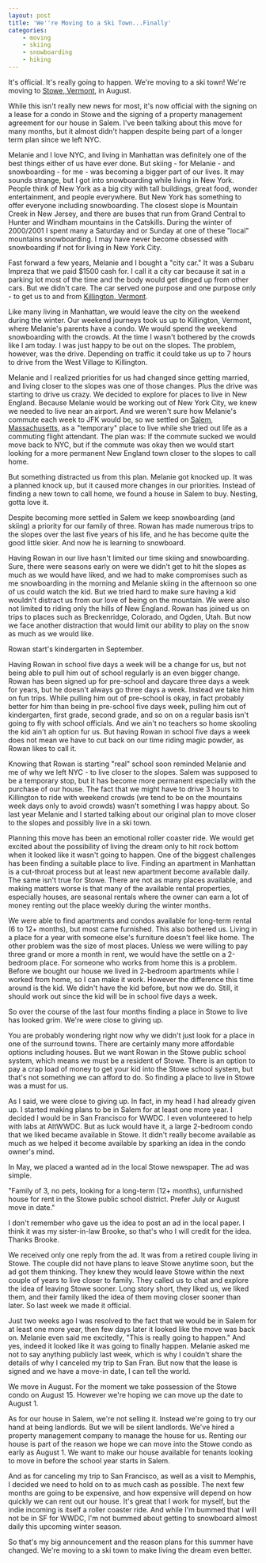 ```yaml
---
layout: post
title: 'We''re Moving to a Ski Town...Finally'
categories:
    - moving
    - skiing
    - snowboarding
    - hiking
---
```

It's official. It's really going to happen. We're moving to a ski town! We're moving to [Stowe, Vermont][stowe], in August. 

While this isn't really new news for most, it's now official with the signing on a lease for a condo in Stowe and the signing of a property management agreement for our house in Salem. I've been talking about this move for many months, but it almost didn't happen despite being part of a longer term plan since we left NYC.

Melanie and I love NYC, and living in Manhattan was definitely one of the best things either of us have ever done. But skiing - for Melanie - and snowboarding - for me - was becoming a bigger part of our lives. It may sounds strange, but I got into snowboarding while living in New York. People think of New York as a big city with tall buildings, great food, wonder entertainment, and people everywhere. But New York has something to offer everyone including snowboarding. The closest slope is Mountain Creek in New Jersey, and there are buses that run from Grand Central to Hunter and Windham mountains in the Catskills. During the winter of 2000/2001 I spent many a Saturday and or Sunday at one of these "local" mountains snowboarding. I may have never become obsessed with snowboarding if not for living in New York City.

Fast forward a few years, Melanie and I bought a "city car." It was a Subaru Impreza that we paid $1500 cash for. I call it a city car because it sat in a parking lot most of the time and the body would get dinged up from other cars. But we didn't care. The car served one purpose and one purpose only - to get us to and from [Killington, Vermont][killington]. 

Like many living in Manhattan, we would leave the city on the weekend during the winter. Our weekend journeys took us up to Killington, Vermont, where Melanie's parents have a condo. We would spend the weekend snowboarding with the crowds. At the time I wasn't bothered by the crowds like I am today. I was just happy to be out on the slopes. The problem, however, was the drive. Depending on traffic it could take us up to 7 hours to drive from the West Village to Killington. 

Melanie and I realized priorities for us had changed since getting married, and living closer to the slopes was one of those changes. Plus the drive was starting to drive us crazy. We decided to explore for places to live in New England. Because Melanie would be working out of New York City, we knew we needed to live near an airport. And we weren't sure how Melanie's commute each week to JFK would be, so we settled on [Salem, Massachusetts][salem], as a "temporary" place to live while she tried out life as a commuting flight attendant. The plan was: If the commute sucked we would move back to NYC, but if the commute was okay then we would start looking for a more permanent New England town closer to the slopes to call home. 

But something distracted us from this plan. Melanie got knocked up. It was a planned knock up, but it caused more changes in our priorities. Instead of finding a new town to call home, we found a house in Salem to buy. Nesting, gotta love it.

Despite becoming more settled in Salem we keep snowboarding (and skiing) a priority for our family of three. Rowan has made numerous trips to the slopes over the last five years of his life, and he has become quite the good little skier. And now he is learning to snowboard. 

Having Rowan in our live hasn't limited our time skiing and snowboarding. Sure, there were seasons early on were we didn't get to hit the slopes as much as we would have liked, and we had to make compromises such as me snowboarding in the morning and Melanie skiing in the afternoon so one of us could watch the kid. But we tried hard to make sure having a kid wouldn't distract us from our love of being on the mountain. We were also not limited to riding only the hills of New England. Rowan has joined us on trips to places such as Breckenridge, Colorado, and Ogden, Utah. But now we face another distraction that would limit our ability to play on the snow as much as we would like. 

Rowan start's kindergarten in September.

Having Rowan in school five days a week will be a change for us, but not being able to pull him out of school regularly is an even bigger change. Rowan has been signed up for pre-school and daycare three days a week for years, but he doesn't always go three days a week. Instead we take him on fun trips. While pulling him out of pre-school is okay, in fact probably better for him than being in pre-school five days week, pulling him out of kindergarten, first grade, second grade, and so on on a regular basis isn't going to fly with school officials. And we ain't no teachers so home skooling the kid ain't ah option fur us. But having Rowan in school five days a week does not mean we have to cut back on our time riding magic powder, as Rowan likes to call it.

Knowing that Rowan is starting "real" school soon reminded Melanie and me of why we left NYC - to live closer to the slopes. Salem was supposed to be a temporary stop, but it has become more permanent especially with the purchase of our house. The fact that we might have to drive 3 hours to Killington to ride with weekend crowds (we tend to be on the mountains week days only to avoid crowds) wasn't something I was happy about. So last year Melanie and I started talking about our original plan to move closer to the slopes and possibly live in a ski town.

Planning this move has been an emotional roller coaster ride. We would get excited about the possibility of living the dream only to hit rock bottom when it looked like it wasn't going to happen. One of the biggest challenges has been finding a suitable place to live. Finding an apartment in Manhattan is a cut-throat process but at least new apartment become available daily. The same isn't true for Stowe. There are not as many places available, and making matters worse is that many of the available rental properties, especially houses, are seasonal rentals where the owner can earn a lot of money renting out the place weekly during the winter months. 

We were able to find apartments and condos available for long-term rental (6 to 12+ months), but most came furnished. This also bothered us. Living in a place for a year with someone else's furniture doesn't feel like home. The other problem was the size of most places. Unless we were willing to pay three grand or more a month in rent, we would have the settle on a 2-bedroom place. For someone who works from home this is a problem. Before we bought our house we lived in 2-bedroom apartments while I worked from home, so I can make it work. However the difference this time around is the kid. We didn't have the kid before, but now we do. Still, it should work out since the kid will be in school five days a week.

So over the course of the last four months finding a place in Stowe to live has looked grim. We're were close to giving up.

You are probably wondering right now why we didn't just look for a place in one of the surround towns. There are certainly many more affordable options including houses. But we want Rowan in the Stowe public school system, which means we must be a resident of Stowe. There is an option to pay a crap load of money to get your kid into the Stowe school system, but that's not something we can afford to do. So finding a place to live in Stowe was a must for us.

As I said, we were close to giving up. In fact, in my head I had already given up. I started making plans to be in Salem for at least one more year. I decided I would be in San Francisco for WWDC. I even volunteered to help with labs at AltWWDC. But as luck would have it, a large 2-bedroom condo that we liked became available in Stowe. It didn't really become available as much as we helped it become available by sparking an idea in the condo owner's mind.

In May, we placed a wanted ad in the local Stowe newspaper. The ad was simple. 

"Family of 3, no pets, looking for a long-term (12+ months), unfurnished house for rent in the Stowe public school district. Prefer July or August move in date."

I don't remember who gave us the idea to post an ad in the local paper. I think it was my sister-in-law Brooke, so that's who I will credit for the idea. Thanks Brooke.

We received only one reply from the ad. It was from a retired couple living in Stowe. The couple did not have plans to leave Stowe anytime soon, but the ad got them thinking. They knew they would leave Stowe within the next couple of years to live closer to family. They called us to chat and explore the idea of leaving Stowe sooner. Long story short, they liked us, we liked them, and their family liked the idea of them moving closer sooner than later. So last week we made it official. 

Just two weeks ago I was resolved to the fact that we would be in Salem for at least one more year, then few days later it looked like the move was back on. Melanie even said me excitedly, "This is really going to happen." And yes, indeed it looked like it was going to finally happen. Melanie asked me not to say anything publicly last week, which is why I couldn't share the details of why I canceled my trip to San Fran. But now that the lease is signed and we have a move-in date, I can tell the world. 

We move in August. For the moment we take possession of the Stowe condo on August 15. However we're hoping we can move up the date to August 1. 

As for our house in Salem, we're not selling it. Instead we're going to try our hand at being landlords. But we will be silent landlords. We've hired a property management company to manage the house for us. Renting our house is part of the reason we hope we can move into the Stowe condo as early as August 1. We want to make our house available for tenants looking to move in before the school year starts in Salem.

And as for canceling my trip to San Francisco, as well as a visit to Memphis, I decided we need to hold on to as much cash as possible. The next few months are going to be expensive, and how expensive will depend on how quickly we can rent out our house. It's great that I work for myself, but the indie incoming is itself a roller coaster ride. And while I'm bummed that I will not be in SF for WWDC, I'm not bummed about getting to snowboard almost daily this upcoming winter season.

So that's my big announcement and the reason plans for this summer have changed. We're moving to a ski town to make living the dream even better.

[stowe]: http://en.wikipedia.org/wiki/Stowe,_Vermont
[salem]: http://en.wikipedia.org/wiki/Salem,_Massachusetts
[killington]: http://en.wikipedia.org/wiki/Killington,_Vermont
